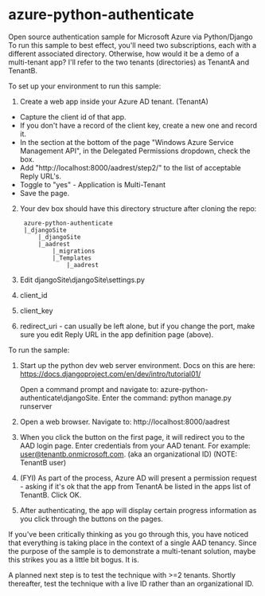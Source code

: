 azure-python-authenticate
=========================

Open source authentication sample for Microsoft Azure via Python/Django
To run this sample to best effect, you'll need two subscriptions, each with a different associated directory.  Otherwise, how would it be a demo of a multi-tenant app?  I'll refer to the two tenants (directories) as TenantA and TenantB.

To set up your environment to run this sample:
1. Create a web app inside your Azure AD tenant.  (TenantA)
  * Capture the client id of that app.  
  * If you don't have a record of the client key, create a new one and record it. 
  * In the section at the bottom of the page "Windows Azure Service Management API", in the Delegated Permissions dropdown, check the box.
  * Add "http://localhost:8000/aadrest/step2/" to the list of acceptable Reply URL's.
  * Toggle to "yes" - Application is Multi-Tenant
  * Save the page.

2. Your dev box should have this directory structure after cloning the repo:

        azure-python-authenticate
        |_djangoSite
            |_djangoSite
            |_aadrest
                |_migrations
                |_Templates
                    |_aadrest
		  
3. Edit djangoSite\djangoSite\settings.py
  1. client_id
  2. client_key
  3. redirect_uri - can usually be left alone, but if you change the port, make sure you edit Reply URL in the app definition page (above).

To run the sample:

1.  Start up the python dev web server environment.  Docs on this are here:
	https://docs.djangoproject.com/en/dev/intro/tutorial01/ 
	
	Open a command prompt and navigate to: azure-python-authenticate\djangoSite.
	Enter the command: python manage.py runserver
	
2.  Open a web browser.  Navigate to: http://localhost:8000/aadrest

3.  When you click the button on the first page, it will redirect you to the AAD login page.  Enter credentials from your AAD tenant.  For example: user@tenantb.onmicrosoft.com.   (aka an organizational ID) (NOTE: TenantB user)

4.	(FYI) As part of the process, Azure AD will present a permission request - asking if it's ok that the app from TenantA be listed in the apps list of TenantB.  Click OK.

5.  After authenticating, the app will display certain progress information as you click through the buttons on the pages.

If you've been critically thinking as you go through this, you have noticed that everything is taking place in the context of a single AAD tenancy.  Since the purpose of the sample is to demonstrate a multi-tenant solution, maybe this strikes you as a little bit bogus.  It is.  

A planned next step is to test the technique with >=2 tenants.  Shortly thereafter, test the technique with a live ID rather than an organizational ID.